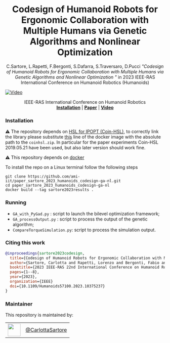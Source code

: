 
<h1 align="center">
Codesign of Humanoid Robots for Ergonomic Collaboration with Multiple Humans via Genetic Algorithms and Nonlinear Optimization 
</h1>


<div align="center">

C.Sartore, L.Rapetti, F.Bergonti, S.Dafarra, S.Traversaro, D.Pucci  _"Codesign of Humanoid Robots for Ergonomic Collaboration with Multiple Humans via Genetic Algorithms and Nonlinear Optimization "_
in 2023 IEEE-RAS International Conference on Humanoid Robotics (Humanoids)

</div>

<p align="center">


[![Video](https://github.com/ami-iit/paper_sartore_2023_humanoids_codesign-ga-nl/assets/56030908/3ec1c7fa-d23a-4765-a488-49d5e983082a)](https://github.com/ami-iit/paper_sartore_2023_humanoids_codesign-ga-nl/assets/56030908/6e466fbd-fc45-4b28-93e7-f7467a9b6a28)

</p>

<div align="center">
  IEEE-RAS International Conference on Humanoid Robotics
</div>

<div align="center">
  <a href="#installation"><b>Installation</b></a> |
  <a href="https://arxiv.org/abs/2312.07459"><b>Paper</b></a> |
  <a href="https://www.youtube.com/watch?v=MlpmiOGxnlU"><b>Video</b></a>
</div>


### Installation


:warning: The repository depends on [HSL for IPOPT (Coin-HSL)](https://www.hsl.rl.ac.uk/ipopt/), to correctly link the library please substitute [this](./Dockerfile#L108) line of the docker image with the absolute path to the `coinhsl.zip`. In particular for the paper experiments Coin-HSL 2019.05.21 have been used, but also later version should work fine. 

⚠️ This repository depends on [docker](https://docs.docker.com/)


To install the repo on a Linux terminal follow the following steps 

```
git clone https://github.com/ami-iit/paper_sartore_2023_humanoids_codesign-ga-nl.git
cd paper_sartore_2023_humanoids_codesign-ga-nl
docker build --tag sartore2023results . 
```

### Running 
- `GA_with_PyGad.py` : script to launch the bilevel optimization framework; 
- `GA_processOutput.py` : script to process the output of the genetic algorithm; 
- `CompareTorqueSimulation.py`: script to process the simulation output.

### Citing this work
```bibtex
@inproceedings{sartore2023codesign,
  title={Codesign of Humanoid Robots for Ergonomic Collaboration with Multiple Humans via Genetic Algorithms and Nonlinear Optimization},
  author={Sartore, Carlotta and Rapetti, Lorenzo and Bergonti, Fabio and Dafarra, Stefano and Traversaro, Silvio and Pucci, Daniele},
  booktitle={2023 IEEE-RAS 22nd International Conference on Humanoid Robots (Humanoids)},
  pages={1--8},
  year={2023},
  organization={IEEE}
  doi={10.1109/Humanoids57100.2023.10375237}
}
```
### Maintainer

This repository is maintained by:

| | |
|:---:|:---:|
| [<img src="https://github.com/CarlottaSartore.png" width="40">](https://github.com/GitHubUserName) | [@CarlottaSartore](https://github.com/CarlottaSartore) |
